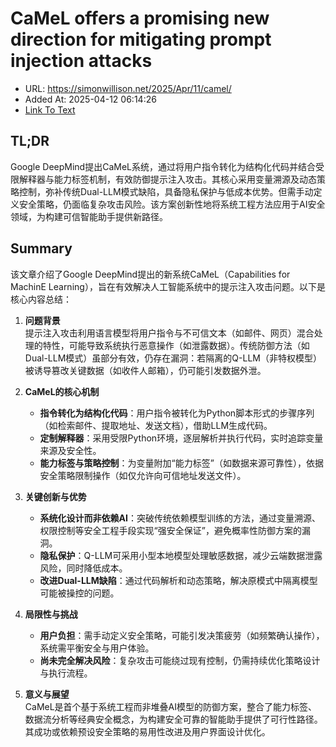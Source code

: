 # CaMeL offers a promising new direction for mitigating prompt injection attacks
- URL: https://simonwillison.net/2025/Apr/11/camel/
- Added At: 2025-04-12 06:14:26
- [Link To Text](2025-04-12-camel-offers-a-promising-new-direction-for-mitigating-prompt-injection-attacks_raw.md)

## TL;DR


Google DeepMind提出CaMeL系统，通过将用户指令转化为结构化代码并结合受限解释器与能力标签机制，有效防御提示注入攻击。其核心采用变量溯源及动态策略控制，弥补传统Dual-LLM模式缺陷，具备隐私保护与低成本优势。但需手动定义安全策略，仍面临复杂攻击风险。该方案创新性地将系统工程方法应用于AI安全领域，为构建可信智能助手提供新路径。

## Summary


该文章介绍了Google DeepMind提出的新系统CaMeL（Capabilities for MachinE Learning），旨在有效解决人工智能系统中的提示注入攻击问题。以下是核心内容总结：

1. **问题背景**  
   提示注入攻击利用语言模型将用户指令与不可信文本（如邮件、网页）混合处理的特性，可能导致系统执行恶意操作（如泄露数据）。传统防御方法（如Dual-LLM模式）虽部分有效，仍存在漏洞：若隔离的Q-LLM（非特权模型）被诱导篡改关键数据（如收件人邮箱），仍可能引发数据外泄。

2. **CaMeL的核心机制**  
   - **指令转化为结构化代码**：用户指令被转化为Python脚本形式的步骤序列（如检索邮件、提取地址、发送文档），借助LLM生成代码。
   - **定制解释器**：采用受限Python环境，逐层解析并执行代码，实时追踪变量来源及安全性。
   - **能力标签与策略控制**：为变量附加“能力标签”（如数据来源可靠性），依据安全策略限制操作（如仅允许向可信地址发送文件）。

3. **关键创新与优势**  
   - **系统化设计而非依赖AI**：突破传统依赖模型训练的方法，通过变量溯源、权限控制等安全工程手段实现“强安全保证”，避免概率性防御方案的漏洞。
   - **隐私保护**：Q-LLM可采用小型本地模型处理敏感数据，减少云端数据泄露风险，同时降低成本。
   - **改进Dual-LLM缺陷**：通过代码解析和动态策略，解决原模式中隔离模型可能被操控的问题。

4. **局限性与挑战**  
   - **用户负担**：需手动定义安全策略，可能引发决策疲劳（如频繁确认操作），系统需平衡安全与用户体验。
   - **尚未完全解决风险**：复杂攻击可能绕过现有控制，仍需持续优化策略设计与执行流程。

5. **意义与展望**  
   CaMeL是首个基于系统工程而非堆叠AI模型的防御方案，整合了能力标签、数据流分析等经典安全概念，为构建安全可靠的智能助手提供了可行性路径。其成功或依赖预设安全策略的易用性改进及用户界面设计优化。
